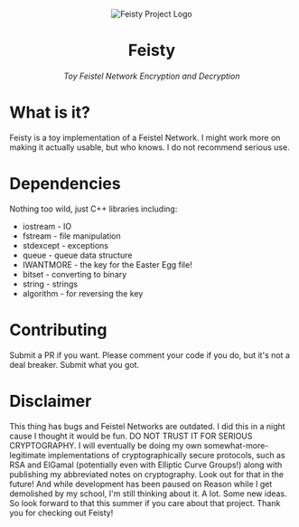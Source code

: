 <p align="center">
  <img alt="Feisty Project Logo" src="https://i.imgur.com/eoK8d9p.png">
</p>
<h1 align="center">Feisty</h3>
<h6 align="center">Toy Feistel Network Encryption and Decryption</h3>


# What is it?
Feisty is a toy implementation of a Feistel Network. I might work more on making it actually usable, but who knows. I do not recommend serious use.

# Dependencies
Nothing too wild, just C++ libraries including:
- iostream - IO
- fstream - file manipulation
- stdexcept - exceptions
- queue - queue data structure
- IWANTMORE - the key for the Easter Egg file!
- bitset - converting to binary
- string - strings
- algorithm - for reversing the key

# Contributing
Submit a PR if you want. Please comment your code if you do, but it's not a deal breaker. Submit what you got. 

# Disclaimer
This thing has bugs and Feistel Networks are outdated. I did this in a night cause I thought it would be fun. DO NOT TRUST IT FOR SERIOUS CRYPTOGRAPHY.
I will eventually be doing my own somewhat-more-legitimate implementations of cryptographically secure protocols, such as RSA and ElGamal (potentially even with Elliptic Curve Groups!) along with publishing my abbreviated notes on cryptography. Look out for that in the future! And while development has been paused on Reason while I get demolished by my school, I'm still thinking about it. A lot. Some new ideas. So look forward to that this summer if you care about that project. Thank you for checking out Feisty!
